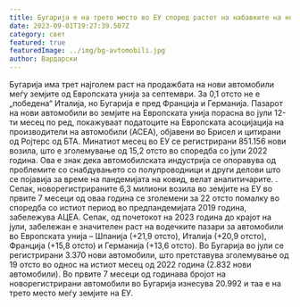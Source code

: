 ```yaml
---
title: Бугарија е на трето место во ЕУ според растот на набавките на нови автомобили
date: 2023-09-01T19:27:39.507Z
category: свет
featured: true
featuredImage: ../img/bg-avtomobili.jpg
author: Вардарски
---
```

<!--StartFragment-->

Бугарија има трет најголем раст на продажбата на нови автомобили меѓу земјите од Европската унија за септември. За 0,1 отсто не е „победена“ Италија, но Бугарија е пред Франција и Германија. Пазарот на нови автомобили во земјите на Европската унија порасна во јули 12-ти месец по ред, покажуваат податоците на Европската асоцијација на производители на автомобили (ACEA), објавени во Брисел и цитирани од Ројтерс од БТА. Минатиот месец во ЕУ се регистрирани 851.156 нови возила, што е зголемување од 15,2 отсто во споредба со јули 2022 година. Ова е знак дека автомобилската индустрија се опоравува од проблемите со снабдувањето со полупроводници и други делови што се појавија за време на пандемијата на ковид, велат аналитичарите. . Сепак, новорегистрираните 6,3 милиони возила во земјите на ЕУ во првите 7 месеци од оваа година се зголемени за 22 отсто помалку во споредба со истиот период во предпандемијата 2019 година, забележува AЦЕА. Сепак, од почетокот на 2023 година до крајот на јули, забележан е значителен раст на водечките пазари за автомобили во Европската унија – Шпанија (+21,9 отсто), Италија (+20,9 отсто), Франција (+15,8 отсто) и Германија (+13,6 отсто). Во Бугарија во јули се регистрирани 3.370 нови автомобили, што претставува зголемување од 19 отсто во однос на истиот месец од 2022 година (2.832 нови автомобили). Во првите 7 месеци од годинава бројот на новорегистрирани автомобили во Бугарија изнесува 20.992 и таа е на трето место меѓу земјите на ЕУ.

<!--EndFragment-->